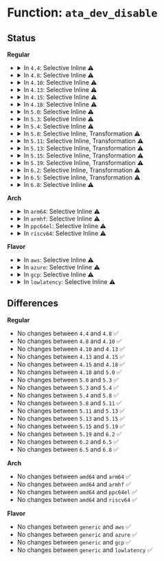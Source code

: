 # Function: <code>ata_dev_disable</code>

## Status
<b>Regular</b>
<ul>
<li>
<details>
<summary>In <code>4.4</code>: Selective Inline ⚠️</summary>

```c
void ata_dev_disable(struct ata_device *dev);
```

**Collision:** Unique Global

**Inline:** Selective

**Transformation:** False

**Instances:**

```
In drivers/ata/libata-eh.c (ffffffff815d5e50)
Location: drivers/ata/libata-eh.c:1347
Inline: True
Direct callers:
  - drivers/ata/libata-core.c:ata_dev_configure
  - drivers/ata/libata-core.c:ata_dev_configure
  - drivers/ata/libata-core.c:ata_bus_probe
  - drivers/ata/libata-eh.c:ata_eh_detach_dev
  - drivers/ata/libata-eh.c:ata_eh_recover
  - drivers/ata/libata-eh.c:ata_scsi_port_error_handler
  - drivers/ata/libata-eh.c:ata_do_eh
  - drivers/ata/libata-pmp.c:sata_pmp_handle_link_fail
  - drivers/ata/libata-pmp.c:sata_pmp_eh_recover
  - drivers/ata/libata-pmp.c:sata_pmp_eh_recover
  - drivers/ata/libata-pmp.c:sata_pmp_eh_recover
```
**Symbols:**

```
ffffffff815d5e50-ffffffff815d5ec7: ata_dev_disable (STB_GLOBAL)
```
</details>
</li>
<li>
<details>
<summary>In <code>4.8</code>: Selective Inline ⚠️</summary>

```c
void ata_dev_disable(struct ata_device *dev);
```

**Collision:** Unique Global

**Inline:** Selective

**Transformation:** False

**Instances:**

```
In drivers/ata/libata-eh.c (ffffffff8162f8b0)
Location: drivers/ata/libata-eh.c:1347
Inline: True
Direct callers:
  - drivers/ata/libata-core.c:ata_bus_probe
  - drivers/ata/libata-core.c:ata_dev_configure
  - drivers/ata/libata-core.c:ata_dev_configure
  - drivers/ata/libata-eh.c:ata_do_eh
  - drivers/ata/libata-eh.c:ata_eh_recover
  - drivers/ata/libata-eh.c:ata_eh_detach_dev
  - drivers/ata/libata-eh.c:ata_scsi_port_error_handler
  - drivers/ata/libata-pmp.c:sata_pmp_eh_recover
  - drivers/ata/libata-pmp.c:sata_pmp_eh_recover
  - drivers/ata/libata-pmp.c:sata_pmp_eh_recover
  - drivers/ata/libata-pmp.c:sata_pmp_handle_link_fail
```
**Symbols:**

```
ffffffff8162f8b0-ffffffff8162f927: ata_dev_disable (STB_GLOBAL)
```
</details>
</li>
<li>
<details>
<summary>In <code>4.10</code>: Selective Inline ⚠️</summary>

```c
void ata_dev_disable(struct ata_device *dev);
```

**Collision:** Unique Global

**Inline:** Selective

**Transformation:** False

**Instances:**

```
In drivers/ata/libata-eh.c (ffffffff81660a00)
Location: drivers/ata/libata-eh.c:1347
Inline: True
Direct callers:
  - drivers/ata/libata-core.c:ata_bus_probe
  - drivers/ata/libata-core.c:ata_dev_configure
  - drivers/ata/libata-core.c:ata_dev_configure
  - drivers/ata/libata-eh.c:ata_do_eh
  - drivers/ata/libata-eh.c:ata_eh_recover
  - drivers/ata/libata-eh.c:ata_eh_detach_dev
  - drivers/ata/libata-eh.c:ata_scsi_port_error_handler
  - drivers/ata/libata-pmp.c:sata_pmp_eh_recover
  - drivers/ata/libata-pmp.c:sata_pmp_eh_recover
  - drivers/ata/libata-pmp.c:sata_pmp_eh_recover
  - drivers/ata/libata-pmp.c:sata_pmp_handle_link_fail
```
**Symbols:**

```
ffffffff81660a00-ffffffff81660a77: ata_dev_disable (STB_GLOBAL)
```
</details>
</li>
<li>
<details>
<summary>In <code>4.13</code>: Selective Inline ⚠️</summary>

```c
void ata_dev_disable(struct ata_device *dev);
```

**Collision:** Unique Global

**Inline:** Selective

**Transformation:** False

**Instances:**

```
In drivers/ata/libata-eh.c (ffffffff816759f0)
Location: drivers/ata/libata-eh.c:1348
Inline: True
Direct callers:
  - drivers/ata/libata-core.c:ata_bus_probe
  - drivers/ata/libata-core.c:ata_dev_configure
  - drivers/ata/libata-core.c:ata_dev_configure
  - drivers/ata/libata-eh.c:ata_do_eh
  - drivers/ata/libata-eh.c:ata_eh_recover
  - drivers/ata/libata-eh.c:ata_eh_detach_dev
  - drivers/ata/libata-eh.c:ata_scsi_port_error_handler
  - drivers/ata/libata-pmp.c:sata_pmp_eh_recover
  - drivers/ata/libata-pmp.c:sata_pmp_eh_recover
  - drivers/ata/libata-pmp.c:sata_pmp_eh_recover
  - drivers/ata/libata-pmp.c:sata_pmp_handle_link_fail
```
**Symbols:**

```
ffffffff816759f0-ffffffff81675a64: ata_dev_disable (STB_GLOBAL)
```
</details>
</li>
<li>
<details>
<summary>In <code>4.15</code>: Selective Inline ⚠️</summary>

```c
void ata_dev_disable(struct ata_device *dev);
```

**Collision:** Unique Global

**Inline:** Selective

**Transformation:** False

**Instances:**

```
In drivers/ata/libata-eh.c (ffffffff816df060)
Location: drivers/ata/libata-eh.c:1346
Inline: True
Direct callers:
  - drivers/ata/libata-core.c:ata_bus_probe
  - drivers/ata/libata-core.c:ata_dev_configure
  - drivers/ata/libata-core.c:ata_dev_configure
  - drivers/ata/libata-eh.c:ata_do_eh
  - drivers/ata/libata-eh.c:ata_eh_recover
  - drivers/ata/libata-eh.c:ata_eh_detach_dev
  - drivers/ata/libata-eh.c:ata_scsi_port_error_handler
  - drivers/ata/libata-pmp.c:sata_pmp_eh_recover
  - drivers/ata/libata-pmp.c:sata_pmp_eh_recover
  - drivers/ata/libata-pmp.c:sata_pmp_eh_recover
  - drivers/ata/libata-pmp.c:sata_pmp_handle_link_fail
```
**Symbols:**

```
ffffffff816df060-ffffffff816df0d4: ata_dev_disable (STB_GLOBAL)
```
</details>
</li>
<li>
<details>
<summary>In <code>4.18</code>: Selective Inline ⚠️</summary>

```c
void ata_dev_disable(struct ata_device *dev);
```

**Collision:** Unique Global

**Inline:** Selective

**Transformation:** False

**Instances:**

```
In drivers/ata/libata-eh.c (ffffffff8171b860)
Location: drivers/ata/libata-eh.c:1297
Inline: True
Direct callers:
  - drivers/ata/libata-core.c:ata_bus_probe
  - drivers/ata/libata-core.c:ata_bus_probe
  - drivers/ata/libata-core.c:ata_dev_configure
  - drivers/ata/libata-core.c:ata_dev_configure
  - drivers/ata/libata-eh.c:ata_do_eh
  - drivers/ata/libata-eh.c:ata_eh_recover
  - drivers/ata/libata-eh.c:ata_eh_detach_dev
  - drivers/ata/libata-eh.c:ata_scsi_port_error_handler
  - drivers/ata/libata-pmp.c:sata_pmp_eh_recover
  - drivers/ata/libata-pmp.c:sata_pmp_eh_recover
  - drivers/ata/libata-pmp.c:sata_pmp_eh_recover
  - drivers/ata/libata-pmp.c:sata_pmp_handle_link_fail
```
**Symbols:**

```
ffffffff8171b860-ffffffff8171b8d3: ata_dev_disable (STB_GLOBAL)
```
</details>
</li>
<li>
<details>
<summary>In <code>5.0</code>: Selective Inline ⚠️</summary>

```c
void ata_dev_disable(struct ata_device *dev);
```

**Collision:** Unique Global

**Inline:** Selective

**Transformation:** False

**Instances:**

```
In drivers/ata/libata-eh.c (ffffffff8173e130)
Location: drivers/ata/libata-eh.c:1293
Inline: True
Direct callers:
  - drivers/ata/libata-core.c:ata_bus_probe
  - drivers/ata/libata-core.c:ata_bus_probe
  - drivers/ata/libata-core.c:ata_dev_configure
  - drivers/ata/libata-core.c:ata_dev_configure
  - drivers/ata/libata-eh.c:ata_do_eh
  - drivers/ata/libata-eh.c:ata_eh_recover
  - drivers/ata/libata-eh.c:ata_eh_detach_dev
  - drivers/ata/libata-eh.c:ata_scsi_port_error_handler
  - drivers/ata/libata-pmp.c:sata_pmp_eh_recover
  - drivers/ata/libata-pmp.c:sata_pmp_eh_recover
  - drivers/ata/libata-pmp.c:sata_pmp_eh_recover
  - drivers/ata/libata-pmp.c:sata_pmp_handle_link_fail
```
**Symbols:**

```
ffffffff8173e130-ffffffff8173e1a3: ata_dev_disable (STB_GLOBAL)
```
</details>
</li>
<li>
<details>
<summary>In <code>5.3</code>: Selective Inline ⚠️</summary>

```c
void ata_dev_disable(struct ata_device *dev);
```

**Collision:** Unique Global

**Inline:** Selective

**Transformation:** False

**Instances:**

```
In drivers/ata/libata-eh.c (ffffffff81779ca0)
Location: drivers/ata/libata-eh.c:1276
Inline: True
Direct callers:
  - drivers/ata/libata-core.c:ata_bus_probe
  - drivers/ata/libata-core.c:ata_bus_probe
  - drivers/ata/libata-core.c:ata_dev_configure
  - drivers/ata/libata-core.c:ata_dev_configure
  - drivers/ata/libata-eh.c:ata_do_eh
  - drivers/ata/libata-eh.c:ata_eh_recover
  - drivers/ata/libata-eh.c:ata_eh_detach_dev
  - drivers/ata/libata-eh.c:ata_scsi_port_error_handler
  - drivers/ata/libata-pmp.c:sata_pmp_eh_recover
  - drivers/ata/libata-pmp.c:sata_pmp_eh_recover
  - drivers/ata/libata-pmp.c:sata_pmp_eh_recover
  - drivers/ata/libata-pmp.c:sata_pmp_handle_link_fail
```
**Symbols:**

```
ffffffff81779ca0-ffffffff81779d13: ata_dev_disable (STB_GLOBAL)
```
</details>
</li>
<li>
<details>
<summary>In <code>5.4</code>: Selective Inline ⚠️</summary>

```c
void ata_dev_disable(struct ata_device *dev);
```

**Collision:** Unique Global

**Inline:** Selective

**Transformation:** False

**Instances:**

```
In drivers/ata/libata-eh.c (ffffffff8179db00)
Location: drivers/ata/libata-eh.c:1276
Inline: True
Direct callers:
  - drivers/ata/libata-core.c:ata_bus_probe
  - drivers/ata/libata-core.c:ata_bus_probe
  - drivers/ata/libata-core.c:ata_dev_configure
  - drivers/ata/libata-core.c:ata_dev_configure
  - drivers/ata/libata-eh.c:ata_do_eh
  - drivers/ata/libata-eh.c:ata_eh_recover
  - drivers/ata/libata-eh.c:ata_eh_detach_dev
  - drivers/ata/libata-eh.c:ata_scsi_port_error_handler
  - drivers/ata/libata-pmp.c:sata_pmp_eh_recover
  - drivers/ata/libata-pmp.c:sata_pmp_eh_recover
  - drivers/ata/libata-pmp.c:sata_pmp_eh_recover
  - drivers/ata/libata-pmp.c:sata_pmp_handle_link_fail
```
**Symbols:**

```
ffffffff8179db00-ffffffff8179db73: ata_dev_disable (STB_GLOBAL)
```
</details>
</li>
<li>
<details>
<summary>In <code>5.8</code>: Selective Inline, Transformation ⚠️</summary>

```c
void ata_dev_disable(struct ata_device *dev);
```

**Collision:** Unique Global

**Inline:** Selective

**Transformation:** True

**Instances:**

```
In drivers/ata/libata-eh.c (ffffffff81861b70)
Location: drivers/ata/libata-eh.c:1207
Inline: True
Inline callers:
  - drivers/ata/libata-eh.c:ata_eh_unload
Direct callers:
  - drivers/ata/libata-core.c:ata_bus_probe
  - drivers/ata/libata-core.c:ata_bus_probe
  - drivers/ata/libata-core.c:ata_dev_configure
  - drivers/ata/libata-core.c:ata_dev_configure
  - drivers/ata/libata-eh.c:ata_do_eh
  - drivers/ata/libata-eh.c:ata_eh_detach_dev
  - drivers/ata/libata-eh.c:ata_eh_unload
  - drivers/ata/libata-pmp.c:sata_pmp_handle_link_fail
  - drivers/ata/libata-pmp.c:sata_pmp_eh_recover_pmp
```
**Symbols:**

```
ffffffff81861a50-ffffffff81861add: ata_dev_disable.part.0 (STB_LOCAL)
ffffffff81861ae0-ffffffff81861b07: ata_dev_disable (STB_GLOBAL)
```
</details>
</li>
<li>
<details>
<summary>In <code>5.11</code>: Selective Inline, Transformation ⚠️</summary>

```c
void ata_dev_disable(struct ata_device *dev);
```

**Collision:** Unique Global

**Inline:** Selective

**Transformation:** True

**Instances:**

```
In drivers/ata/libata-eh.c (ffffffff81870980)
Location: drivers/ata/libata-eh.c:1207
Inline: True
Inline callers:
  - drivers/ata/libata-eh.c:ata_eh_unload
Direct callers:
  - drivers/ata/libata-core.c:ata_bus_probe
  - drivers/ata/libata-core.c:ata_bus_probe
  - drivers/ata/libata-core.c:ata_dev_configure
  - drivers/ata/libata-core.c:ata_dev_configure
  - drivers/ata/libata-eh.c:ata_do_eh
  - drivers/ata/libata-eh.c:ata_eh_detach_dev
  - drivers/ata/libata-eh.c:ata_eh_unload
  - drivers/ata/libata-pmp.c:sata_pmp_handle_link_fail
  - drivers/ata/libata-pmp.c:sata_pmp_eh_recover_pmp
```
**Symbols:**

```
ffffffff81870860-ffffffff818708ed: ata_dev_disable.part.0 (STB_LOCAL)
ffffffff818708f0-ffffffff81870917: ata_dev_disable (STB_GLOBAL)
```
</details>
</li>
<li>
<details>
<summary>In <code>5.13</code>: Selective Inline, Transformation ⚠️</summary>

```c
void ata_dev_disable(struct ata_device *dev);
```

**Collision:** Unique Global

**Inline:** Selective

**Transformation:** True

**Instances:**

```
In drivers/ata/libata-eh.c (ffffffff81856f94)
Location: drivers/ata/libata-eh.c:1207
Inline: True
Inline callers:
  - drivers/ata/libata-eh.c:ata_do_eh
  - drivers/ata/libata-eh.c:ata_eh_detach_dev
  - drivers/ata/libata-eh.c:ata_scsi_port_error_handler
Direct callers:
  - drivers/ata/libata-core.c:ata_bus_probe
  - drivers/ata/libata-core.c:ata_bus_probe
  - drivers/ata/libata-core.c:ata_dev_configure
  - drivers/ata/libata-core.c:ata_dev_configure
  - drivers/ata/libata-eh.c:ata_do_eh
  - drivers/ata/libata-eh.c:ata_eh_detach_dev
  - drivers/ata/libata-eh.c:ata_scsi_port_error_handler
  - drivers/ata/libata-pmp.c:sata_pmp_handle_link_fail
  - drivers/ata/libata-pmp.c:sata_pmp_eh_recover_pmp
```
**Symbols:**

```
ffffffff81853080-ffffffff8185310d: ata_dev_disable.part.0 (STB_LOCAL)
ffffffff81853110-ffffffff8185313a: ata_dev_disable (STB_GLOBAL)
```
</details>
</li>
<li>
<details>
<summary>In <code>5.15</code>: Selective Inline, Transformation ⚠️</summary>

```c
void ata_dev_disable(struct ata_device *dev);
```

**Collision:** Unique Global

**Inline:** Selective

**Transformation:** True

**Instances:**

```
In drivers/ata/libata-eh.c (ffffffff818e5834)
Location: drivers/ata/libata-eh.c:1215
Inline: True
Inline callers:
  - drivers/ata/libata-eh.c:ata_do_eh
  - drivers/ata/libata-eh.c:ata_eh_detach_dev
  - drivers/ata/libata-eh.c:ata_scsi_port_error_handler
Direct callers:
  - drivers/ata/libata-core.c:ata_bus_probe
  - drivers/ata/libata-core.c:ata_dev_configure
  - drivers/ata/libata-core.c:ata_dev_configure
  - drivers/ata/libata-eh.c:ata_do_eh
  - drivers/ata/libata-eh.c:ata_eh_detach_dev
  - drivers/ata/libata-eh.c:ata_scsi_port_error_handler
  - drivers/ata/libata-pmp.c:sata_pmp_handle_link_fail
  - drivers/ata/libata-pmp.c:sata_pmp_eh_recover_pmp
```
**Symbols:**

```
ffffffff818e10c0-ffffffff818e114d: ata_dev_disable.part.0 (STB_LOCAL)
ffffffff818e1150-ffffffff818e117a: ata_dev_disable (STB_GLOBAL)
```
</details>
</li>
<li>
<details>
<summary>In <code>5.19</code>: Selective Inline, Transformation ⚠️</summary>

```c
void ata_dev_disable(struct ata_device *dev);
```

**Collision:** Unique Global

**Inline:** Selective

**Transformation:** True

**Instances:**

```
In drivers/ata/libata-eh.c (ffffffff81a36b64)
Location: drivers/ata/libata-eh.c:1212
Inline: True
Inline callers:
  - drivers/ata/libata-eh.c:ata_do_eh
  - drivers/ata/libata-eh.c:ata_scsi_port_error_handler
Direct callers:
  - drivers/ata/libata-core.c:ata_bus_probe
  - drivers/ata/libata-core.c:ata_dev_configure
  - drivers/ata/libata-core.c:ata_dev_configure
  - drivers/ata/libata-eh.c:ata_do_eh
  - drivers/ata/libata-eh.c:ata_eh_detach_dev
  - drivers/ata/libata-eh.c:ata_scsi_port_error_handler
  - drivers/ata/libata-pmp.c:sata_pmp_handle_link_fail
  - drivers/ata/libata-pmp.c:sata_pmp_eh_recover_pmp
```
**Symbols:**

```
ffffffff81ed86c4-ffffffff81ed872b: ata_dev_disable.part.0 (STB_LOCAL)
ffffffff81ed872b-ffffffff81ed8740: ata_dev_disable.cold (STB_LOCAL)
ffffffff81a32a10-ffffffff81a32a45: ata_dev_disable (STB_GLOBAL)
```
</details>
</li>
<li>
<details>
<summary>In <code>6.2</code>: Selective Inline, Transformation ⚠️</summary>

```c
void ata_dev_disable(struct ata_device *dev);
```

**Collision:** Unique Global

**Inline:** Selective

**Transformation:** True

**Instances:**

```
In drivers/ata/libata-eh.c (ffffffff81bbb83d)
Location: drivers/ata/libata-eh.c:1211
Inline: True
Inline callers:
  - drivers/ata/libata-eh.c:ata_do_eh
  - drivers/ata/libata-eh.c:ata_scsi_port_error_handler
Direct callers:
  - drivers/ata/libata-core.c:ata_bus_probe
  - drivers/ata/libata-core.c:ata_dev_configure
  - drivers/ata/libata-core.c:ata_dev_configure
  - drivers/ata/libata-eh.c:ata_do_eh
  - drivers/ata/libata-eh.c:ata_eh_detach_dev
  - drivers/ata/libata-eh.c:ata_scsi_port_error_handler
  - drivers/ata/libata-pmp.c:sata_pmp_handle_link_fail
  - drivers/ata/libata-pmp.c:sata_pmp_eh_recover_pmp
```
**Symbols:**

```
ffffffff81bb68a0-ffffffff81bb6932: ata_dev_disable.part.0 (STB_LOCAL)
ffffffff81bb6950-ffffffff81bb698b: ata_dev_disable (STB_GLOBAL)
```
</details>
</li>
<li>
<details>
<summary>In <code>6.5</code>: Selective Inline, Transformation ⚠️</summary>

```c
void ata_dev_disable(struct ata_device *dev);
```

**Collision:** Unique Global

**Inline:** Selective

**Transformation:** True

**Instances:**

```
In drivers/ata/libata-eh.c (ffffffff81c1309d)
Location: drivers/ata/libata-eh.c:1214
Inline: True
Inline callers:
  - drivers/ata/libata-eh.c:ata_do_eh
  - drivers/ata/libata-eh.c:ata_scsi_port_error_handler
Direct callers:
  - drivers/ata/libata-core.c:ata_bus_probe
  - drivers/ata/libata-core.c:ata_dev_configure
  - drivers/ata/libata-core.c:ata_dev_configure
  - drivers/ata/libata-eh.c:ata_do_eh
  - drivers/ata/libata-eh.c:ata_eh_detach_dev
  - drivers/ata/libata-eh.c:ata_scsi_port_error_handler
  - drivers/ata/libata-pmp.c:sata_pmp_handle_link_fail
  - drivers/ata/libata-pmp.c:sata_pmp_eh_recover_pmp
```
**Symbols:**

```
ffffffff81c0da50-ffffffff81c0db16: ata_dev_disable.part.0 (STB_LOCAL)
ffffffff81c0db30-ffffffff81c0db6b: ata_dev_disable (STB_GLOBAL)
```
</details>
</li>
<li>
<details>
<summary>In <code>6.8</code>: Selective Inline ⚠️</summary>

```c
void ata_dev_disable(struct ata_device *dev);
```

**Collision:** Unique Global

**Inline:** Selective

**Transformation:** False

**Instances:**

```
In drivers/ata/libata-eh.c (ffffffff81c681be)
Location: drivers/ata/libata-eh.c:1220
Inline: True
Inline callers:
  - drivers/ata/libata-eh.c:ata_do_eh
  - drivers/ata/libata-eh.c:ata_do_eh
Direct callers:
  - drivers/ata/libata-core.c:ata_dev_configure
  - drivers/ata/libata-core.c:ata_dev_configure
  - drivers/ata/libata-pmp.c:sata_pmp_handle_link_fail
  - drivers/ata/libata-pmp.c:sata_pmp_eh_recover_pmp
```
**Symbols:**

```
ffffffff81c62cb0-ffffffff81c62da1: ata_dev_disable (STB_GLOBAL)
```
</details>
</li>
</ul>
<b>Arch</b>
<ul>
<li>
<details>
<summary>In <code>arm64</code>: Selective Inline ⚠️</summary>

```c
void ata_dev_disable(struct ata_device *dev);
```

**Collision:** Unique Global

**Inline:** Selective

**Transformation:** False

**Instances:**

```
In drivers/ata/libata-eh.c (ffff8000109a8ff8)
Location: drivers/ata/libata-eh.c:1276
Inline: True
Direct callers:
  - drivers/ata/libata-core.c:ata_bus_probe
  - drivers/ata/libata-core.c:ata_dev_configure
  - drivers/ata/libata-core.c:ata_dev_configure
  - drivers/ata/libata-eh.c:ata_do_eh
  - drivers/ata/libata-eh.c:ata_eh_recover
  - drivers/ata/libata-eh.c:ata_eh_detach_dev
  - drivers/ata/libata-eh.c:ata_scsi_port_error_handler
  - drivers/ata/libata-pmp.c:sata_pmp_eh_recover
  - drivers/ata/libata-pmp.c:sata_pmp_eh_recover
  - drivers/ata/libata-pmp.c:sata_pmp_eh_recover
  - drivers/ata/libata-pmp.c:sata_pmp_eh_recover
  - drivers/ata/libata-pmp.c:sata_pmp_handle_link_fail
```
**Symbols:**

```
ffff8000109a8ff8-ffff8000109a908c: ata_dev_disable (STB_GLOBAL)
```
</details>
</li>
<li>
<details>
<summary>In <code>armhf</code>: Selective Inline ⚠️</summary>

```c
void ata_dev_disable(struct ata_device *dev);
```

**Collision:** Unique Global

**Inline:** Selective

**Transformation:** False

**Instances:**

```
In drivers/ata/libata-eh.c (c0a78cac)
Location: drivers/ata/libata-eh.c:1276
Inline: True
Direct callers:
  - drivers/ata/libata-core.c:ata_bus_probe
  - drivers/ata/libata-core.c:ata_bus_probe
  - drivers/ata/libata-core.c:ata_dev_configure
  - drivers/ata/libata-core.c:ata_dev_configure
  - drivers/ata/libata-eh.c:ata_do_eh
  - drivers/ata/libata-eh.c:ata_eh_recover
  - drivers/ata/libata-eh.c:ata_eh_detach_dev
  - drivers/ata/libata-eh.c:ata_scsi_port_error_handler
  - drivers/ata/libata-pmp.c:sata_pmp_eh_recover
  - drivers/ata/libata-pmp.c:sata_pmp_eh_recover
  - drivers/ata/libata-pmp.c:sata_pmp_eh_recover
  - drivers/ata/libata-pmp.c:sata_pmp_handle_link_fail
```
**Symbols:**

```
c0a78cac-c0a78d38: ata_dev_disable (STB_GLOBAL)
```
</details>
</li>
<li>
<details>
<summary>In <code>ppc64el</code>: Selective Inline ⚠️</summary>

```c
void ata_dev_disable(struct ata_device *dev);
```

**Collision:** Unique Global

**Inline:** Selective

**Transformation:** False

**Instances:**

```
In drivers/ata/libata-eh.c (c000000000a6f8e0)
Location: drivers/ata/libata-eh.c:1276
Inline: True
Direct callers:
  - drivers/ata/libata-core.c:ata_bus_probe
  - drivers/ata/libata-core.c:ata_bus_probe
  - drivers/ata/libata-core.c:ata_dev_configure
  - drivers/ata/libata-core.c:ata_dev_configure
  - drivers/ata/libata-eh.c:ata_do_eh
  - drivers/ata/libata-eh.c:ata_eh_recover
  - drivers/ata/libata-eh.c:ata_eh_detach_dev
  - drivers/ata/libata-eh.c:ata_scsi_port_error_handler
  - drivers/ata/libata-pmp.c:sata_pmp_eh_recover
  - drivers/ata/libata-pmp.c:sata_pmp_eh_recover
  - drivers/ata/libata-pmp.c:sata_pmp_eh_recover
  - drivers/ata/libata-pmp.c:sata_pmp_eh_recover
  - drivers/ata/libata-pmp.c:sata_pmp_handle_link_fail
```
**Symbols:**

```
c000000000a6f8e0-c000000000a6f9c4: ata_dev_disable (STB_GLOBAL)
```
</details>
</li>
<li>
<details>
<summary>In <code>riscv64</code>: Selective Inline ⚠️</summary>

```c
void ata_dev_disable(struct ata_device *dev);
```

**Collision:** Unique Global

**Inline:** Selective

**Transformation:** False

**Instances:**

```
In drivers/ata/libata-eh.c (ffffffe0006070c0)
Location: drivers/ata/libata-eh.c:1276
Inline: True
Direct callers:
  - drivers/ata/libata-core.c:ata_bus_probe
  - drivers/ata/libata-core.c:ata_dev_configure
  - drivers/ata/libata-core.c:ata_dev_configure
  - drivers/ata/libata-eh.c:ata_do_eh
  - drivers/ata/libata-eh.c:ata_eh_recover
  - drivers/ata/libata-eh.c:ata_eh_detach_dev
  - drivers/ata/libata-eh.c:ata_scsi_port_error_handler
  - drivers/ata/libata-pmp.c:sata_pmp_eh_recover
  - drivers/ata/libata-pmp.c:sata_pmp_eh_recover
  - drivers/ata/libata-pmp.c:sata_pmp_eh_recover
  - drivers/ata/libata-pmp.c:sata_pmp_handle_link_fail
```
**Symbols:**

```
ffffffe0006070c0-ffffffe000607148: ata_dev_disable (STB_GLOBAL)
```
</details>
</li>
</ul>
<b>Flavor</b>
<ul>
<li>
<details>
<summary>In <code>aws</code>: Selective Inline ⚠️</summary>

```c
void ata_dev_disable(struct ata_device *dev);
```

**Collision:** Unique Global

**Inline:** Selective

**Transformation:** False

**Instances:**

```
In drivers/ata/libata-eh.c (ffffffff81762bf0)
Location: drivers/ata/libata-eh.c:1276
Inline: True
Direct callers:
  - drivers/ata/libata-core.c:ata_bus_probe
  - drivers/ata/libata-core.c:ata_bus_probe
  - drivers/ata/libata-core.c:ata_dev_configure
  - drivers/ata/libata-core.c:ata_dev_configure
  - drivers/ata/libata-eh.c:ata_do_eh
  - drivers/ata/libata-eh.c:ata_eh_recover
  - drivers/ata/libata-eh.c:ata_eh_detach_dev
  - drivers/ata/libata-eh.c:ata_scsi_port_error_handler
  - drivers/ata/libata-pmp.c:sata_pmp_eh_recover
  - drivers/ata/libata-pmp.c:sata_pmp_eh_recover
  - drivers/ata/libata-pmp.c:sata_pmp_eh_recover
  - drivers/ata/libata-pmp.c:sata_pmp_handle_link_fail
```
**Symbols:**

```
ffffffff81762bf0-ffffffff81762c63: ata_dev_disable (STB_GLOBAL)
```
</details>
</li>
<li>
<details>
<summary>In <code>azure</code>: Selective Inline ⚠️</summary>

```c
void ata_dev_disable(struct ata_device *dev);
```

**Collision:** Unique Global

**Inline:** Selective

**Transformation:** False

**Instances:**

```
In drivers/ata/libata-eh.c (ffffffff81742a50)
Location: drivers/ata/libata-eh.c:1276
Inline: True
Direct callers:
  - drivers/ata/libata-core.c:ata_bus_probe
  - drivers/ata/libata-core.c:ata_bus_probe
  - drivers/ata/libata-core.c:ata_dev_configure
  - drivers/ata/libata-core.c:ata_dev_configure
  - drivers/ata/libata-eh.c:ata_do_eh
  - drivers/ata/libata-eh.c:ata_eh_recover
  - drivers/ata/libata-eh.c:ata_eh_detach_dev
  - drivers/ata/libata-eh.c:ata_scsi_port_error_handler
  - drivers/ata/libata-pmp.c:sata_pmp_eh_recover
  - drivers/ata/libata-pmp.c:sata_pmp_eh_recover
  - drivers/ata/libata-pmp.c:sata_pmp_eh_recover
  - drivers/ata/libata-pmp.c:sata_pmp_handle_link_fail
```
**Symbols:**

```
ffffffff81742a50-ffffffff81742ac3: ata_dev_disable (STB_GLOBAL)
```
</details>
</li>
<li>
<details>
<summary>In <code>gcp</code>: Selective Inline ⚠️</summary>

```c
void ata_dev_disable(struct ata_device *dev);
```

**Collision:** Unique Global

**Inline:** Selective

**Transformation:** False

**Instances:**

```
In drivers/ata/libata-eh.c (ffffffff81792980)
Location: drivers/ata/libata-eh.c:1276
Inline: True
Direct callers:
  - drivers/ata/libata-core.c:ata_bus_probe
  - drivers/ata/libata-core.c:ata_bus_probe
  - drivers/ata/libata-core.c:ata_dev_configure
  - drivers/ata/libata-core.c:ata_dev_configure
  - drivers/ata/libata-eh.c:ata_do_eh
  - drivers/ata/libata-eh.c:ata_eh_recover
  - drivers/ata/libata-eh.c:ata_eh_detach_dev
  - drivers/ata/libata-eh.c:ata_scsi_port_error_handler
  - drivers/ata/libata-pmp.c:sata_pmp_eh_recover
  - drivers/ata/libata-pmp.c:sata_pmp_eh_recover
  - drivers/ata/libata-pmp.c:sata_pmp_eh_recover
  - drivers/ata/libata-pmp.c:sata_pmp_handle_link_fail
```
**Symbols:**

```
ffffffff81792980-ffffffff817929f3: ata_dev_disable (STB_GLOBAL)
```
</details>
</li>
<li>
<details>
<summary>In <code>lowlatency</code>: Selective Inline ⚠️</summary>

```c
void ata_dev_disable(struct ata_device *dev);
```

**Collision:** Unique Global

**Inline:** Selective

**Transformation:** False

**Instances:**

```
In drivers/ata/libata-eh.c (ffffffff817ac7c0)
Location: drivers/ata/libata-eh.c:1276
Inline: True
Direct callers:
  - drivers/ata/libata-core.c:ata_bus_probe
  - drivers/ata/libata-core.c:ata_bus_probe
  - drivers/ata/libata-core.c:ata_dev_configure
  - drivers/ata/libata-core.c:ata_dev_configure
  - drivers/ata/libata-eh.c:ata_do_eh
  - drivers/ata/libata-eh.c:ata_eh_recover
  - drivers/ata/libata-eh.c:ata_eh_detach_dev
  - drivers/ata/libata-eh.c:ata_scsi_port_error_handler
  - drivers/ata/libata-pmp.c:sata_pmp_eh_recover
  - drivers/ata/libata-pmp.c:sata_pmp_eh_recover
  - drivers/ata/libata-pmp.c:sata_pmp_eh_recover
  - drivers/ata/libata-pmp.c:sata_pmp_handle_link_fail
```
**Symbols:**

```
ffffffff817ac7c0-ffffffff817ac833: ata_dev_disable (STB_GLOBAL)
```
</details>
</li>
</ul>

## Differences
<b>Regular</b>
<ul>
<li>
No changes between <code>4.4</code> and <code>4.8</code> ✅
</li>
<li>
No changes between <code>4.8</code> and <code>4.10</code> ✅
</li>
<li>
No changes between <code>4.10</code> and <code>4.13</code> ✅
</li>
<li>
No changes between <code>4.13</code> and <code>4.15</code> ✅
</li>
<li>
No changes between <code>4.15</code> and <code>4.18</code> ✅
</li>
<li>
No changes between <code>4.18</code> and <code>5.0</code> ✅
</li>
<li>
No changes between <code>5.0</code> and <code>5.3</code> ✅
</li>
<li>
No changes between <code>5.3</code> and <code>5.4</code> ✅
</li>
<li>
No changes between <code>5.4</code> and <code>5.8</code> ✅
</li>
<li>
No changes between <code>5.8</code> and <code>5.11</code> ✅
</li>
<li>
No changes between <code>5.11</code> and <code>5.13</code> ✅
</li>
<li>
No changes between <code>5.13</code> and <code>5.15</code> ✅
</li>
<li>
No changes between <code>5.15</code> and <code>5.19</code> ✅
</li>
<li>
No changes between <code>5.19</code> and <code>6.2</code> ✅
</li>
<li>
No changes between <code>6.2</code> and <code>6.5</code> ✅
</li>
<li>
No changes between <code>6.5</code> and <code>6.8</code> ✅
</li>
</ul>
<b>Arch</b>
<ul>
<li>
No changes between <code>amd64</code> and <code>arm64</code> ✅
</li>
<li>
No changes between <code>amd64</code> and <code>armhf</code> ✅
</li>
<li>
No changes between <code>amd64</code> and <code>ppc64el</code> ✅
</li>
<li>
No changes between <code>amd64</code> and <code>riscv64</code> ✅
</li>
</ul>
<b>Flavor</b>
<ul>
<li>
No changes between <code>generic</code> and <code>aws</code> ✅
</li>
<li>
No changes between <code>generic</code> and <code>azure</code> ✅
</li>
<li>
No changes between <code>generic</code> and <code>gcp</code> ✅
</li>
<li>
No changes between <code>generic</code> and <code>lowlatency</code> ✅
</li>
</ul>
